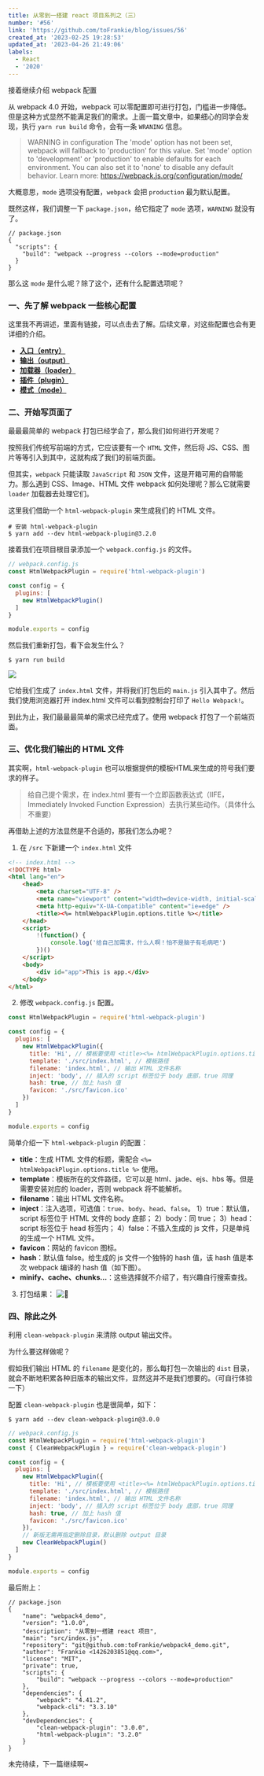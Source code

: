 ```yaml
---
title: 从零到一搭建 react 项目系列之（三）
number: '#56'
link: 'https://github.com/toFrankie/blog/issues/56'
created_at: '2023-02-25 19:28:53'
updated_at: '2023-04-26 21:49:06'
labels:
  - React
  - '2020'
---
```

接着继续介绍 webpack 配置

从 webpack 4.0 开始，webpack 可以零配置即可进行打包，门槛进一步降低。但是这种方式显然不能满足我们的需求。上面一篇文章中，如果细心的同学会发现，执行 `yarn run build` 命令，会有一条 `WRANING` 信息。
> WARNING in configuration
The 'mode' option has not been set, webpack will fallback to 'production' for this value. Set 'mode' option to 'development' or 'production' to enable defaults for each environment.
You can also set it to 'none' to disable any default behavior. Learn more: https://webpack.js.org/configuration/mode/

大概意思，`mode` 选项没有配置，`webpack` 会把 `production` 最为默认配置。

既然这样，我们调整一下 `package.json`，给它指定了 `mode` 选项，`WARNING` 就没有了。
```json5
// package.json
{
  "scripts": {
    "build": "webpack --progress --colors --mode=production"
  }
}
```

那么这 `mode` 是什么呢？除了这个，还有什么配置选项呢？

### 一、先了解 webpack 一些核心配置
这里我不再讲述，里面有链接，可以点击去了解。后续文章，对这些配置也会有更详细的介绍。

* **[入口（entry）](https://webpack.docschina.org/concepts/#entry)**
* **[输出（output）](https://webpack.docschina.org/concepts/#output)**
* **[加载器（loader）](https://webpack.docschina.org/concepts/#loaders)**
* **[插件（plugin）](https://webpack.docschina.org/concepts/#plugins)**
* **[模式（mode）](https://webpack.docschina.org/concepts/#mode)**

### 二、开始写页面了
最最最简单的 webpack 打包已经学会了，那么我们如何进行开发呢？

按照我们传统写前端的方式，它应该要有一个 `HTML` 文件，然后将 JS、CSS、图片等等引入到其中，这就构成了我们的前端页面。

但其实，`webpack` 只能读取 `JavaScript` 和 `JSON` 文件，这是开箱可用的自带能力。那么遇到 CSS、Image、HTML 文件 webpack 如何处理呢？那么它就需要 `loader` 加载器去处理它们。

这里我们借助一个 `html-webpack-plugin` 来生成我们的 HTML 文件。

```shell
# 安装 html-webpack-plugin
$ yarn add --dev html-webpack-plugin@3.2.0
```
接着我们在项目根目录添加一个 `webpack.config.js` 的文件。
```js
// webpack.config.js
const HtmlWebpackPlugin = require('html-webpack-plugin')

const config = {
  plugins: [
    new HtmlWebpackPlugin()
  ]
}

module.exports = config
```
然后我们重新打包，看下会发生什么？
```shell
$ yarn run build
```
![](https://upload-images.jianshu.io/upload_images/5128488-d78a920da2e34834.png?imageMogr2/auto-orient/strip%7CimageView2/2/w/1240)

它给我们生成了 `index.html` 文件，并将我们打包后的 `main.js` 引入其中了。然后我们使用浏览器打开 index.html 文件可以看到控制台打印了 `Hello Webpack!`。

到此为止，我们最最最简单的需求已经完成了。使用 webpack 打包了一个前端页面。

### 三、优化我们输出的 HTML 文件

其实啊，`html-webpack-plugin` 也可以根据提供的模板HTML来生成的符号我们要求的样子。

> 给自己提个需求，在 index.html 要有一个立即函数表达式（IIFE，Immediately Invoked Function Expression）去执行某些动作。（具体什么不重要）

再借助上述的方法显然是不合适的，那我们怎么办呢？

1. 在 `/src` 下新建一个 `index.html` 文件
```html
<!-- index.html -->
<!DOCTYPE html>
<html lang="en">
	<head>
		<meta charset="UTF-8" />
		<meta name="viewport" content="width=device-width, initial-scale=1, maximum-scale=1, user-scalable=no" />
		<meta http-equiv="X-UA-Compatible" content="ie=edge" />
		<title><%= htmlWebpackPlugin.options.title %></title>
	</head>
	<script>
		!(function() {
			console.log('给自己加需求，什么人啊！怕不是脑子有毛病吧')
		})()
	</script>
	<body>
		<div id="app">This is app.</div>
	</body>
</html>
```
2. 修改 `webpack.config.js` 配置。
```js
const HtmlWebpackPlugin = require('html-webpack-plugin')

const config = {
  plugins: [
    new HtmlWebpackPlugin({
      title: 'Hi', // 模板要使用 <title><%= htmlWebpackPlugin.options.title %></title> 配置才生效
      template: './src/index.html', // 模板路径
      filename: 'index.html', // 输出 HTML 文件名称
      inject: 'body', // 插入的 script 标签位于 body 底部，true 同理
      hash: true, // 加上 hash 值
      favicon: './src/favicon.ico'
    })
  ]
}

module.exports = config
```
简单介绍一下 `html-webpack-plugin` 的配置：
* **title**：生成 HTML 文件的标题，需配合 `<%= htmlWebpackPlugin.options.title %>` 使用。
* **template**：模板所在的文件路径，它可以是 html、jade、ejs、hbs 等。但是需要安装对应的 loader，否则 webpack 将不能解析。
* **filename**：输出 HTML 文件名称。
* **inject**：注入选项，可选值：`true`、`body`、`head`、`false`。
1）true：默认值，script 标签位于 HTML 文件的 body 底部；
2）body：同 true；
3）head：script 标签位于 head 标签内；
4）false：不插入生成的 js 文件，只是单纯的生成一个 HTML 文件。
* **favicon**：网站的 favicon 图标。
* **hash**：默认值 false。给生成的 js 文件一个独特的 hash 值，该 hash 值是本次 webpack 编译的 hash 值（如下图）。
* **minify、cache、chunks...**：这些选择就不介绍了，有兴趣自行搜索查找。

3. 打包结果：
![🎉](https://upload-images.jianshu.io/upload_images/5128488-ab0708942a9b7850.png?imageMogr2/auto-orient/strip%7CimageView2/2/w/1240)

### 四、除此之外
利用 `clean-webpack-plugin` 来清除 output 输出文件。

为什么要这样做呢？

假如我们输出 HTML 的 `filename` 是变化的，那么每打包一次输出的 `dist` 目录，就会不断地积累各种旧版本的输出文件，显然这并不是我们想要的。（可自行体验一下）

配置 `clean-webpack-plugin` 也是很简单，如下：
```shell
$ yarn add --dev clean-webpack-plugin@3.0.0
```
```js
// webpack.config.js
const HtmlWebpackPlugin = require('html-webpack-plugin')
const { CleanWebpackPlugin } = require('clean-webpack-plugin')

const config = {
  plugins: [
    new HtmlWebpackPlugin({
      title: 'Hi', // 模板要使用 <title><%= htmlWebpackPlugin.options.title %></title> 配置才生效
      template: './src/index.html', // 模板路径
      filename: 'index.html', // 输出 HTML 文件名称
      inject: 'body', // 插入的 script 标签位于 body 底部，true 同理
      hash: true, // 加上 hash 值
      favicon: './src/favicon.ico'
    }),
    // 新版无需再指定删除目录，默认删除 output 目录
    new CleanWebpackPlugin()
  ]
}

module.exports = config
```

最后附上：
```json5
// package.json
{
	"name": "webpack4_demo",
	"version": "1.0.0",
	"description": "从零到一搭建 react 项目",
	"main": "src/index.js",
	"repository": "git@github.com:toFrankie/webpack4_demo.git",
	"author": "Frankie <1426203851@qq.com>",
	"license": "MIT",
	"private": true,
	"scripts": {
		"build": "webpack --progress --colors --mode=production"
	},
	"dependencies": {
		"webpack": "4.41.2",
		"webpack-cli": "3.3.10"
	},
	"devDependencies": {
		"clean-webpack-plugin": "3.0.0",
		"html-webpack-plugin": "3.2.0"
	}
}
```

未完待续，下一篇继续啊~
